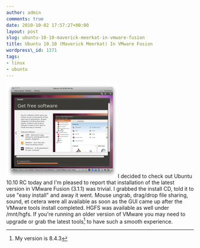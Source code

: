 ```yaml
---
author: admin
comments: true
date: 2010-10-02 17:57:27+00:00
layout: post
slug: ubuntu-10-10-maverick-meerkat-in-vmware-fusion
title: Ubuntu 10.10 (Maverick Meerkat) In VMware Fusion
wordpress\_id: 1371
tags:
- linux
- ubuntu
---
```


[![](/assets/media/2010/10/ubuntu10.10_installing-300x253.png)](/assets/media/2010/10/ubuntu10.10_installing.png)I decided to check out Ubuntu 10.10 RC today and I'm pleased to report that installation of the latest version in VMware Fusion (3.1.1) was trivial.  I grabbed the install CD, told it to use "easy install" and away it went.  Mouse ungrab, drag/drop file sharing, sound, et cetera were all available as soon as the GUI came up after the VMware tools install completed.  HGFS was available as well under /mnt/hgfs.  If you're running an older version of VMware you may need to upgrade or grab the latest tools[^1] to have such a smooth experience.

[^1]: My version is 8.4.3
